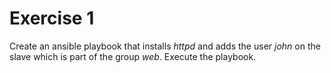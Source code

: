 # Exercise 1

Create an ansible playbook that installs *httpd* and adds the user *john* on the slave which is part of the group *web*. Execute the playbook.
